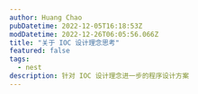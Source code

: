 ```yaml
---
author: Huang Chao
pubDatetime: 2022-12-05T16:18:53Z
modDatetime: 2022-12-26T06:05:56.066Z
title: "关于 IOC 设计理念思考"
featured: false
tags:
  - nest
description: 针对 IOC 设计理念进一步的程序设计方案
---
```

